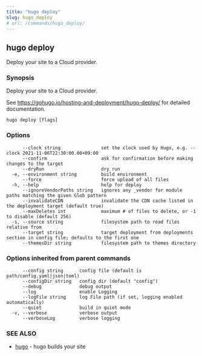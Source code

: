 ```yaml
---
title: "hugo deploy"
slug: hugo_deploy
# url: /commands/hugo_deploy/
---
```

## hugo deploy

Deploy your site to a Cloud provider.

### Synopsis

Deploy your site to a Cloud provider.

See https://gohugo.io/hosting-and-deployment/hugo-deploy/ for detailed
documentation.


```
hugo deploy [flags]
```

### Options

```
      --clock string               set the clock used by Hugo, e.g. --clock 2021-11-06T22:30:00.00+09:00
      --confirm                    ask for confirmation before making changes to the target
      --dryRun                     dry run
  -e, --environment string         build environment
      --force                      force upload of all files
  -h, --help                       help for deploy
      --ignoreVendorPaths string   ignores any _vendor for module paths matching the given Glob pattern
      --invalidateCDN              invalidate the CDN cache listed in the deployment target (default true)
      --maxDeletes int             maximum # of files to delete, or -1 to disable (default 256)
  -s, --source string              filesystem path to read files relative from
      --target string              target deployment from deployments section in config file; defaults to the first one
      --themesDir string           filesystem path to themes directory
```

### Options inherited from parent commands

```
      --config string      config file (default is path/config.yaml|json|toml)
      --configDir string   config dir (default "config")
      --debug              debug output
      --log                enable Logging
      --logFile string     log File path (if set, logging enabled automatically)
      --quiet              build in quiet mode
  -v, --verbose            verbose output
      --verboseLog         verbose logging
```

### SEE ALSO

* [hugo](/commands/hugo/)	 - hugo builds your site

